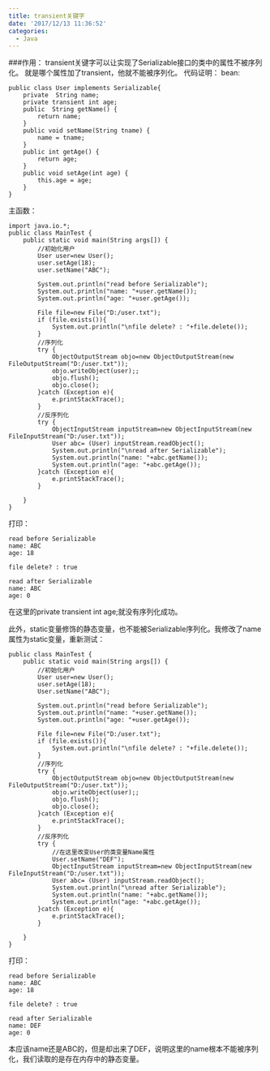 ```yaml
---
title: transient关键字
date: '2017/12/13 11:36:52'
categories:
  - Java
---
```


###作用：
transient关键字可以让实现了Serializable接口的类中的属性不被序列化。
就是哪个属性加了transient，他就不能被序列化。
代码证明：
bean:
```
public class User implements Serializable{
    private  String name;
    private transient int age;
    public  String getName() {
        return name;
    }
    public void setName(String tname) {
        name = tname;
    }
    public int getAge() {
        return age;
    }
    public void setAge(int age) {
        this.age = age;
    }
}
```
主函数：
```
import java.io.*;
public class MainTest {
    public static void main(String args[]) {
        //初始化用户
        User user=new User();
        user.setAge(18);
        user.setName("ABC");

        System.out.println("read before Serializable");
        System.out.println("name: "+user.getName());
        System.out.println("age: "+user.getAge());

        File file=new File("D:/user.txt");
        if (file.exists()){
            System.out.println("\nfile delete? : "+file.delete());
        }
        //序列化
        try {
            ObjectOutputStream objo=new ObjectOutputStream(new FileOutputStream("D:/user.txt"));
            objo.writeObject(user);;
            objo.flush();
            objo.close();
        }catch (Exception e){
            e.printStackTrace();
        }
        //反序列化
        try {
            ObjectInputStream inputStream=new ObjectInputStream(new FileInputStream("D:/user.txt"));
            User abc= (User) inputStream.readObject();
            System.out.println("\nread after Serializable");
            System.out.println("name: "+abc.getName());
            System.out.println("age: "+abc.getAge());
        }catch (Exception e){
            e.printStackTrace();
        }

    }
}
```
打印：
```
read before Serializable
name: ABC
age: 18

file delete? : true

read after Serializable
name: ABC
age: 0
```
在这里的private transient int age;就没有序列化成功。

此外，static变量修饰的静态变量，也不能被Serializable序列化。我修改了name属性为static变量，重新测试：
```
public class MainTest {
    public static void main(String args[]) {
        //初始化用户
        User user=new User();
        user.setAge(18);
        User.setName("ABC");

        System.out.println("read before Serializable");
        System.out.println("name: "+user.getName());
        System.out.println("age: "+user.getAge());

        File file=new File("D:/user.txt");
        if (file.exists()){
            System.out.println("\nfile delete? : "+file.delete());
        }
        //序列化
        try {
            ObjectOutputStream objo=new ObjectOutputStream(new FileOutputStream("D:/user.txt"));
            objo.writeObject(user);;
            objo.flush();
            objo.close();
        }catch (Exception e){
            e.printStackTrace();
        }
        //反序列化
        try {
            //在这里改变User的类变量Name属性
            User.setName("DEF");
            ObjectInputStream inputStream=new ObjectInputStream(new FileInputStream("D:/user.txt"));
            User abc= (User) inputStream.readObject();
            System.out.println("\nread after Serializable");
            System.out.println("name: "+abc.getName());
            System.out.println("age: "+abc.getAge());
        }catch (Exception e){
            e.printStackTrace();
        }

    }
}
```
打印：
```
read before Serializable
name: ABC
age: 18

file delete? : true

read after Serializable
name: DEF
age: 0
```
本应该name还是ABC的，但是却出来了DEF，说明这里的name根本不能被序列化，我们读取的是存在内存中的静态变量。

                                                                                                                                                                                                                                                                                                                                                                                                                                                                                                                                                                                                                                                                                                                                                                                                                                                                                                                                                                                                                                                                                                                                                                                                                                                                                                                                                                                                                                                                                                                                                                                                                                                                                                                                                                                                                                                                                                                                                                                                                                                                                                                                                                                                                                                                                                                                                                                                                                                                                                                                                                                                                                                                                                                                                                                                                                                                                                                                                                                                                                                                                                                                                                                                                                                                                                                                                                                                                                                                                                                                                                                                                                                                                                                                                                                                                                                                                                                                                                                                                                                                                                                                                                                                                                                                                                                                                                                                                                                                                                                                                                                                                                                                                                                                                                                                                                                                                                                                                                                                                                                                                                                                                                                                                                                                                                                                                                                                                                                                                                                                                                                                                                                                                                                                                                                                                                                                                                                                                                                                                                                                                                                                                                                                                                                                                                                                                                                                                                                                                                                                                                                                                                                                                                                                                                       